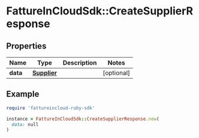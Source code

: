 # FattureInCloudSdk::CreateSupplierResponse

## Properties

| Name | Type | Description | Notes |
| ---- | ---- | ----------- | ----- |
| **data** | [**Supplier**](Supplier.md) |  | [optional] |

## Example

```ruby
require 'fattureincloud-ruby-sdk'

instance = FattureInCloudSdk::CreateSupplierResponse.new(
  data: null
)
```

